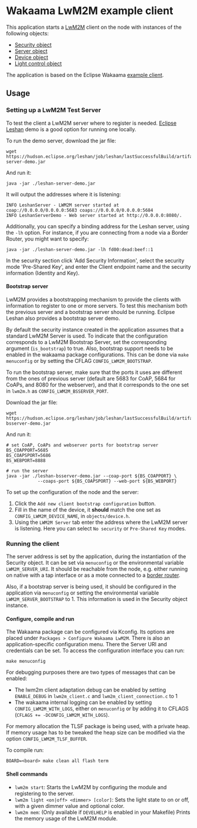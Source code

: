 # Wakaama LwM2M example client

This application starts a
[LwM2M](https://wiki.openmobilealliance.org/display/TOOL/What+is+LwM2M) client
on the node with instances of the following objects:
- [Security object](http://www.openmobilealliance.org/tech/profiles/LWM2M_Security-v1_0.xml)
- [Server object](http://www.openmobilealliance.org/tech/profiles/LWM2M_Server-v1_0.xml)
- [Device object](http://www.openmobilealliance.org/tech/profiles/LWM2M_Device-v1_0_3.xml)
- [Light control object](https://raw.githubusercontent.com/OpenMobileAlliance/lwm2m-registry/prod/3311.xml)

The application is based on the Eclipse Wakaama
[example client](https://github.com/eclipse/wakaama/tree/master/examples/client).

## Usage

### Setting up a LwM2M Test Server
To test the client a LwM2M server where to register is needed.
[Eclipse Leshan](https://github.com/eclipse/leshan) demo is a good option for
running one locally.

To run the demo server, download the jar file:
```shell
wget https://hudson.eclipse.org/leshan/job/leshan/lastSuccessfulBuild/artifact/leshan-server-demo.jar
```

And run it:
```shell
java -jar ./leshan-server-demo.jar
```
It will output the addresses where it is listening:
```
INFO LeshanServer - LWM2M server started at coap://0.0.0.0/0.0.0.0:5683 coaps://0.0.0.0/0.0.0.0:5684
INFO LeshanServerDemo - Web server started at http://0.0.0.0:8080/.
```

Additionally, you can specify a binding address for the Leshan server, using
the `-lh` option. For instance, if you are connecting from a node via a Border
Router, you might want to specify:

```shell
java -jar ./leshan-server-demo.jar -lh fd00:dead:beef::1
```

In the security section click 'Add Security Information', select the security mode
'Pre-Shared Key', and enter the Client endpoint name and the security information
(Identity and Key).

#### Bootstrap server
LwM2M provides a bootstrapping mechanism to provide the clients with information
to register to one or more servers. To test this mechanism both the previous server and a bootstrap server should be running. Eclipse Leshan also provides a bootstrap server demo.

By default the security instance created in the application assumes that a standard LwM2M Server is
used. To indicate that the configuration corresponds to a LwM2M Bootstrap Server, set the
corresponding argument (`is_bootstrap`) to true. Also, bootstrap support needs to be enabled in the
wakaama package configurations. This can be done via `make menuconfig` or by setting the CFLAG
`CONFIG_LWM2M_BOOTSTRAP`.

To run the bootstrap server, make sure that the ports it uses are different
from the ones of previous server (default are 5683 for CoAP, 5684 for CoAPs,
and 8080 for the webserver), and that it corresponds to the one set in
`lwm2m.h` as `CONFIG_LWM2M_BSSERVER_PORT`.

Download the jar file:
```shell
wget https://hudson.eclipse.org/leshan/job/leshan/lastSuccessfulBuild/artifact/leshan-bsserver-demo.jar
```

And run it:
```shell# download demo
# set CoAP, CoAPs and webserver ports for bootstrap server
BS_COAPPORT=5685
BS_COAPSPORT=5686
BS_WEBPORT=8888

# run the server
java -jar ./leshan-bsserver-demo.jar --coap-port ${BS_COAPPORT} \
            --coaps-port ${BS_COAPSPORT} --web-port ${BS_WEBPORT}
```

To set up the configuration of the node and the server:
1. Click the `Add new client bootstrap configuration` button.
2. Fill in the name of the device, it **should** match the one set as `CONFIG_LWM2M_DEVICE_NAME`,
   in `objects/device.h`.
3. Using the `LWM2M Server` tab enter the address where the LwM2M server is
   listening. Here you can select `No security` or `Pre-Shared Key` modes.

### Running the client
The server address is set by the application, during the instantiation of the Security object.
It can be set via `menuconfig` or the environmental variable `LWM2M_SERVER_URI`. It should be
reachable from the node, e.g. either running on native with a tap interface or as a mote connected
to a
[border router](https://github.com/RIOT-OS/RIOT/tree/master/examples/networking/gnrc_border_router).

Also, if a bootstrap server is being used, it should be configured in the application via
`menuconfig` or setting the environmental variable `LWM2M_SERVER_BOOTSTRAP` to 1. This information
is used in the Security object instance.

#### Configure, compile and run

The Wakaama package can be configured via Kconfig. Its options are placed
under `Packages > Configure Wakaama LwM2M`. There is also an application-specific configuration
menu. There the Server URI and credentials can be set. To access the configuration interface you
can run:
```
make menuconfig
```

For debugging purposes there are two types of messages that can be enabled:
- The lwm2m client adaptation debug can be enabled by setting `ENABLE_DEBUG` in
  `lwm2m_client.c` and `lwm2m_client_connection.c` to 1
- The wakaama internal logging can be enabled by setting
  `CONFIG_LWM2M_WITH_LOGS`, either on `menuconfig` or by adding it to CFLAGS
  (`CFLAGS += -DCONFIG_LWM2M_WITH_LOGS`).

For memory allocation the TLSF package is being used, with a private heap. If
memory usage has to be tweaked the heap size can be modified via the option
`CONFIG_LWM2M_TLSF_BUFFER`.

To compile run:

```shell
BOARD=<board> make clean all flash term
```

#### Shell commands
- `lwm2m start`: Starts the LwM2M by configuring the module and registering to
  the server.
- `lwm2m light <on|off> <dimmer> [color]`: Sets the light state to on or off,
  with a given dimmer value and optional color.
- `lwm2m mem`: (Only available if `DEVELHELP` is enabled in your Makefile) Prints the memory
  usage of the LwM2M module.
